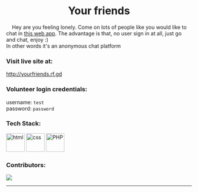 <h1 align='center'>Your friends</h1>

&nbsp;&nbsp;&nbsp;&nbsp;Hey are you feeling lonely.  Come on lots of people like you would like to chat in [this web app](http://yourfriends.rf.gd).  The advantage is that, no user sign in at all, just go and chat, enjoy :)  
In other words it's an anonymous chat platform

### Visit live site at:
http://yourfriends.rf.gd

### Volunteer login credentials:
username: `test`  
password: `password`

### Tech Stack:
<img src="https://cdn.jsdelivr.net/gh/devicons/devicon/icons/html5/html5-original-wordmark.svg" width='50' title='html'/>
<img src="https://cdn.jsdelivr.net/gh/devicons/devicon/icons/css3/css3-original-wordmark.svg" width='50' title='css' />
<img src="https://cdn.jsdelivr.net/gh/devicons/devicon/icons/php/php-original.svg" width='50' height='50' title='PHP' />

### Contributors:
<a href="https://github.com/balayokesh/your-friends/graphs/contributors">
  <img src="https://contrib.rocks/image?repo=balayokesh/your-friends" />
</a>

---
          
